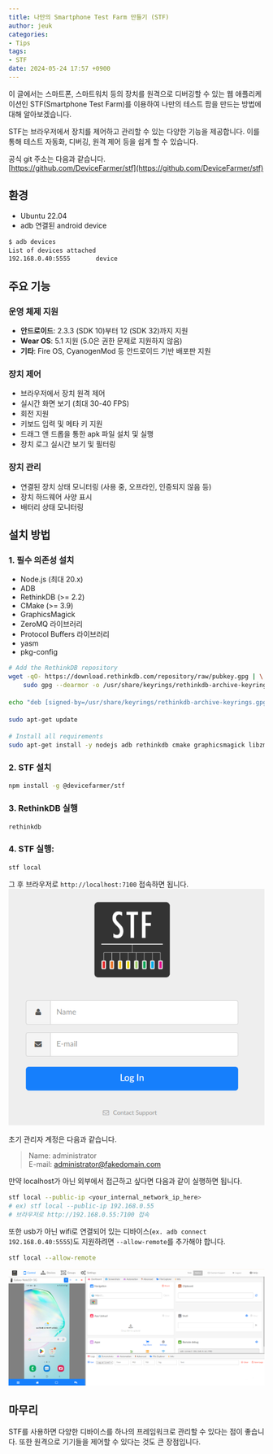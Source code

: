 ```yaml
---
title: 나만의 Smartphone Test Farm 만들기 (STF)
author: jeuk
categories:
- Tips
tags:
- STF
date: 2024-05-24 17:57 +0900
---
```

이 글에서는 스마트폰, 스마트워치 등의 장치를 원격으로 디버깅할 수 있는 웹 애플리케이션인 STF(Smartphone Test Farm)를 이용하여 나만의 테스트 팜을 만드는 방법에 대해 알아보겠습니다.

STF는 브라우저에서 장치를 제어하고 관리할 수 있는 다양한 기능을 제공합니다. 이를 통해 테스트 자동화, 디버깅, 원격 제어 등을 쉽게 할 수 있습니다.

공식 git 주소는 다음과 같습니다.  
[https://github.com/DeviceFarmer/stf](https://github.com/DeviceFarmer/stf)

## 환경
- Ubuntu 22.04
- adb 연결된 android device
```bash
$ adb devices
List of devices attached
192.168.0.40:5555       device
```

## 주요 기능

### 운영 체제 지원
- **안드로이드**: 2.3.3 (SDK 10)부터 12 (SDK 32)까지 지원
- **Wear OS**: 5.1 지원 (5.0은 권한 문제로 지원하지 않음)
- **기타**: Fire OS, CyanogenMod 등 안드로이드 기반 배포판 지원

### 장치 제어
- 브라우저에서 장치 원격 제어
- 실시간 화면 보기 (최대 30-40 FPS)
- 회전 지원
- 키보드 입력 및 메타 키 지원
- 드래그 앤 드롭을 통한 apk 파일 설치 및 실행
- 장치 로그 실시간 보기 및 필터링

### 장치 관리
- 연결된 장치 상태 모니터링 (사용 중, 오프라인, 인증되지 않음 등)
- 장치 하드웨어 사양 표시
- 배터리 상태 모니터링

## 설치 방법

### 1. 필수 의존성 설치
- Node.js (최대 20.x)
- ADB
- RethinkDB (>= 2.2)
- CMake (>= 3.9)
- GraphicsMagick
- ZeroMQ 라이브러리
- Protocol Buffers 라이브러리
- yasm
- pkg-config

```bash
# Add the RethinkDB repository
wget -qO- https://download.rethinkdb.com/repository/raw/pubkey.gpg | \
    sudo gpg --dearmor -o /usr/share/keyrings/rethinkdb-archive-keyrings.gpg

echo "deb [signed-by=/usr/share/keyrings/rethinkdb-archive-keyrings.gpg] https://download.rethinkdb.com/repository/ubuntu-$(lsb_release -cs) $(lsb_release -cs) main" | sudo tee /etc/apt/sources.list.d/rethinkdb.list

sudo apt-get update

# Install all requirements
sudo apt-get install -y nodejs adb rethinkdb cmake graphicsmagick libzmq3-dev libprotobuf-dev yasm pkg-config npm
```

### 2. STF 설치
```bash
npm install -g @devicefarmer/stf
```
### 3. RethinkDB 실행
```bash
rethinkdb
```
### 4. STF 실행:
```bash
stf local
```
그 후 브라우저로 `http://localhost:7100` 접속하면 됩니다.
![STF 로그인 페이지](/assets/img/STF/login.png)

초기 관리자 계정은 다음과 같습니다. 
> Name: administrator  
> E-mail: administrator@fakedomain.com

만약 localhost가 아닌 외부에서 접근하고 싶다면 다음과 같이 실행하면 됩니다.
```bash
stf local --public-ip <your_internal_network_ip_here>
# ex) stf local --public-ip 192.168.0.55  
# 브라우저로 http://192.168.0.55:7100 접속
```

또한 usb가 아닌 wifi로 연결되어 있는 디바이스(`ex. adb connect 192.168.0.40:5555`)도 지원하려면 `--allow-remote`를 추가해야 합니다.
```bash
stf local --allow-remote
```
![stf 화면](/assets/img/STF/stf.png)

## 마무리
STF를 사용하면 다양한 디바이스를 하나의 프레임워크로 관리할 수 있다는 점이 좋습니다. 또한 원격으로 기기들을 제어할 수 있다는 것도 큰 장점입니다.